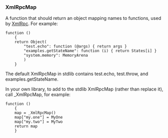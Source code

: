### XmlRpcMap

A function that should return an object mapping names to functions, used by [XmlRpc](<XmlRpc.md>). For example:

``` suneido
function ()
    {
    return Object(
        "test.echo": function (@args) { return args }
        "examples.getStateName": function (i) { return States[i] }
        "system.memory": MemoryArena
        )
    }
```

The default XmlRpcMap in stdlib contains test.echo, test.throw, and examples.getStateName.

In your own library, to add to the stdlib XmlRpcMap (rather than replace it), call _XmlRpcMap, for example:

``` suneido
function ()
    {
    map = _XmlRpcMap()
    map["my.one"] = MyOne
    map["my.two"] = MyTwo
    return map
    }
```